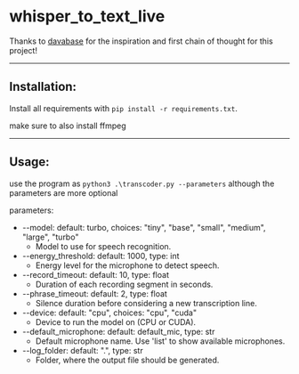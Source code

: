 # whisper_to_text_live
Thanks to [davabase](https://github.com/davabase/whisper_real_time) for the inspiration and first chain of thought for this project!
***
## Installation:
Install all requirements with
````pip install -r requirements.txt````.

make sure to also install ffmpeg

***
## Usage:
use the program as 
`python3 .\transcoder.py --parameters` although the parameters are more optional

parameters:
 - --model: default: turbo, choices: "tiny", "base", "small", "medium", "large", "turbo"
   - Model to use for speech recognition.
  - --energy_threshold: default: 1000, type: int
    - Energy level for the microphone to detect speech.
  - --record_timeout: default: 10, type: float
    - Duration of each recording segment in seconds.
  - --phrase_timeout: default: 2, type: float
    - Silence duration before considering a new transcription line.
  - --device: default: "cpu", choices: "cpu", "cuda"
    - Device to run the model on (CPU or CUDA).
  - --default_microphone: default: default_mic, type: str
    - Default microphone name. Use 'list' to show available microphones.
  - --log_folder: default: ".", type: str
    - Folder, where the output file should be generated.
